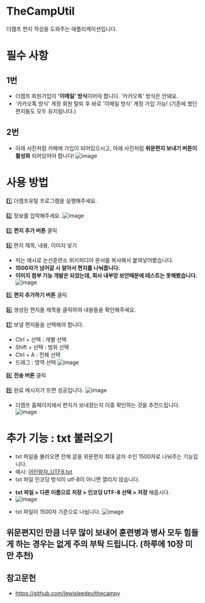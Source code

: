 # TheCampUtil
더캠프 편지 작성을 도와주는 애플리케이션입니다.

# 필수 사항
## 1번
* 더캠프 회원가입이 **'이메일' 방식**이어야 합니다. '카카오톡' 방식은 안돼요. 
* '카카오톡 방식' 계정 회원 탈퇴 후 바로 '이메일 방식' 계정 가입 가능! (기존에 썼던 편지들도 모두 유지됩니다.)

## 2번
* 아래 사진처럼 카페에 가입이 되어있으시고, 아래 사진처럼 **위문편지 보내기 버튼이 활성화** 되어있어야 합니다!
![image](https://user-images.githubusercontent.com/19896491/230550530-c838623e-4fa6-4a60-86bb-5a420935f712.png)

# 사용 방법
1️⃣ 더캠프유틸 프로그램을 실행해주세요.

2️⃣ 정보를 입력해주세요.
![image](https://user-images.githubusercontent.com/19896491/230551349-d8fc0a6e-3978-4617-9a76-0c7bc303f374.png)

3️⃣ **편지 추가 버튼** 클릭 

4️⃣ 편지 제목, 내용, 이미지 넣기
* 저는 예시로 논산훈련소 위키피디아 문서를 복사해서 붙여넣어봤습니다.
* **1500자가 넘어갈 시 알아서 편지를 나눠줍니다.**
* **이미지 첨부 기능 개발은 되었는데, 회사 내부망 보안때문에 테스트는 못해봤습니다.** 
![image](https://user-images.githubusercontent.com/19896491/230553007-5fc96495-178c-4cad-a613-12a127bbd530.png)

5️⃣ **편지 추가하기 버튼** 클릭

6️⃣ 생성된 편지들 제목을 클릭하여 내용들을 확인해주세요.

7️⃣ 보낼 편지들을 선택해야 합니다.
* Ctrl + 선택 : 개별 선택
* Shift + 선택 : 범위 선택
* Ctrl + A : 전체 선택
* 드래그 : 영역 선택
![image](https://user-images.githubusercontent.com/19896491/230553611-0dc23f14-4705-49da-a135-9f7cd3f08c0a.png)

8️⃣ **전송 버튼** 클릭

9️⃣ 완료 메시지가 뜨면 성공입니다. 
![image](https://user-images.githubusercontent.com/19896491/230554093-43d66965-db63-4577-b544-f81b24d3c689.png)
* 더캠프 홈페이지에서 편지가 보내졌는지 이중 확인하는 것을 추천드립니다.
![image](https://user-images.githubusercontent.com/19896491/230554277-cb53d7ce-ca8b-44b0-8c3d-db3ea18daa1e.png)

# 추가 기능 : txt 불러오기
* txt 파일을 불러오면 전체 글을 위문편지 최대 글자 수인 1500자로 나눠주는 기능입니다.
* 예시: [어린왕자_UTF8.txt](https://github.com/xpile98/TheCampUtil/files/11176821/_UTF8.txt) 
* txt 파일 인코딩 방식이 utf-8이 아니면 열리지 않습니다.
- **txt 파일 > 다른 이름으로 저장 > 인코딩 UTF-8 선택 > 저장** 해줍시다.
- ![image](https://user-images.githubusercontent.com/19896491/230560594-616dc2cd-07b7-4aba-859a-bc2555011e07.png)
 
* txt 파일이 1500자 기준으로 나뉩니다. 
![image](https://user-images.githubusercontent.com/19896491/230561313-6f37d4bb-7e0d-474b-ab46-9cf2a5bdc770.png)


 ## **위문편지인 만큼 너무 많이 보내어 훈련병과 병사 모두 힘들게 하는 경우는 없게 주의 부탁 드립니다. (하루에 10장 미만 추천)** 



## 참고문헌 
* https://github.com/lewisleedev/thecampy


